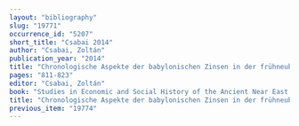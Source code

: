 ```yaml
---
layout: "bibliography"
slug: "19771"
occurrence_id: "5207"
short_title: "Csabai 2014"
author: "Csabai, Zoltán"
publication_year: "2014"
title: "Chronologische Aspekte der babylonischen Zinsen in der frühneubabylonischen und neubabylonischen Zeit"
pages: "811-823"
editor: "Csabai, Zoltán"
book: "Studies in Economic and Social History of the Ancient Near East in Memory of Péter Vargyas (Budapest)"
title: "Chronologische Aspekte der babylonischen Zinsen in der frühneubabylonischen und neubabylonischen Zeit"
previous_item: "19774"
---
```

